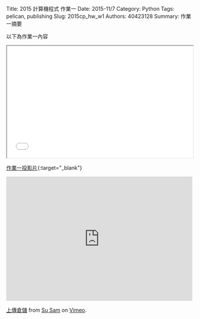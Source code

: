 Title: 2015 計算機程式 作業一
Date: 2015-11/7
Category: Python
Tags: pelican, publishing
Slug: 2015cp_hw_w1
Authors: 40423128
Summary: 作業一摘要

以下為作業一內容


<iframe src="40423128_cp_w1_p.html" width="500" height="300"></iframe>

[作業一投影片](40423128_cp_w1_p.html){:target="_blank"}


<iframe src="https://player.vimeo.com/video/145991138" width="500" height="333" frameborder="0" webkitallowfullscreen mozallowfullscreen allowfullscreen></iframe> <p><a href="https://vimeo.com/145991138">上傳倉儲</a> from <a href="https://vimeo.com/user45924793">Su Sam</a> on <a href="https://vimeo.com">Vimeo</a>.</p>